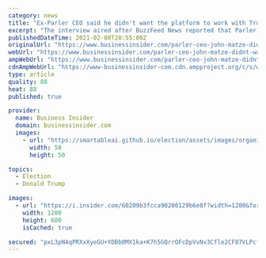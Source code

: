 ```yaml
---
category: news
title: "Ex-Parler CEO said he didn't want the platform to work with Trump because the president might have 'bullied' employees into doing what he wanted"
excerpt: "The interview aired after BuzzFeed News reported that Parler had offered Trump a 40% stake in exchange for becoming his go-to social-media platform."
publishedDateTime: 2021-02-08T20:55:00Z
originalUrl: "https://www.businessinsider.com/parler-ceo-john-matze-didnt-want-to-work-with-trump-2021-2"
webUrl: "https://www.businessinsider.com/parler-ceo-john-matze-didnt-want-to-work-with-trump-2021-2"
ampWebUrl: "https://www.businessinsider.com/parler-ceo-john-matze-didnt-want-to-work-with-trump-2021-2?amp"
cdnAmpWebUrl: "https://www-businessinsider-com.cdn.ampproject.org/c/s/www.businessinsider.com/parler-ceo-john-matze-didnt-want-to-work-with-trump-2021-2?amp"
type: article
quality: 88
heat: 88
published: true

provider:
  name: Business Insider
  domain: businessinsider.com
  images:
    - url: "https://smartableai.github.io/election/assets/images/organizations/businessinsider.com-50x50.jpg"
      width: 50
      height: 50

topics:
  - Election
  - Donald Trump

images:
  - url: "https://i.insider.com/60209b3fcca90200129b6e8f?width=1200&format=jpeg"
    width: 1200
    height: 600
    isCached: true

secured: "pxL3pN4qPRXxXyeGU+YDBb0MX1ka+K7h5GQrrQFcDpVvNv3Cfle2CF87VLPcfEFKojtj0qtioBHy/e9wy2XrqlyT4OgSltosl6sgaSjICrc4h6PQH6gYbmFCeYB0bJwpXRNIf+L0YIkrXL0cQc/PaNpu9f3hOYRn7CLt2sEoEWL/pdxIVp1dve6iolJ+jKrP0y6lK6oDIRuTSz9NLOQy6KDzjKCWTDxyWCNr3DwTZIrvVz9YGC+voNLsJnfPwtpP/Da2HoJSaNAl5oH+h/+zAUyUDiRV4Squl2NfoCU6XDFxaBREhJG0S/mZuv0HRahbXvN79sNRK3Xp9fj9Jpuwng+nwd9dbTHVTHvoxnxxAsE=;xFKgFguRYx70wUmKLHNQHw=="
---
```


